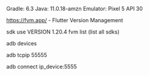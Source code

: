 Gradle: 6.3
Java: 11.0.18-amzn
Emulator: Pixel 5 API 30

https://fvm.app/ - Flutter Version Management

sdk use VERSION 1.20.4
fvm list (list all sdks)

adb devices

adb tcpip 55555

adb connect ip_device:5555
